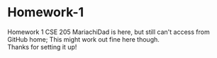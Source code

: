 # Homework-1
Homework 1 CSE 205
MariachiDad is here, but still can't access from GitHub home;  This might work out fine here though.  
Thanks for setting it up!
